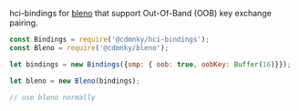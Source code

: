 hci-bindings for [bleno](https://github.com/noble/bleno) that support Out-Of-Band (OOB) key exchange pairing.

```js
const Bindings = require('@cdmnky/hci-bindings');
const Bleno = require('@cdmnky/bleno');

let bindings = new Bindings({smp: { oob: true, oobKey: Buffer(16)}});

let bleno = new Bleno(bindings);

// use bleno normally
```